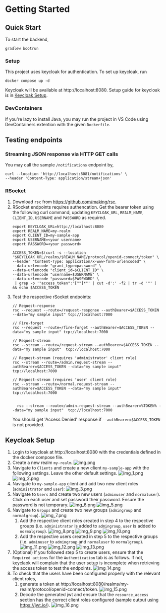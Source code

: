 # Getting Started

## Quick Start
To start the backend,
```
gradlew bootrun
```

### Setup
This project uses keycloak for authentication. To set up keycloak, run
```declarative
docker compose up -d
```
Keycloak will be available at http://localhost:8080. Setup guide for keycloak is in [Keycloak Setup](#keycloak-setup).

### DevContainers
If you're lazy to install Java, you may run the project in VS Code using DevContainers extention with the given `Dockerfile`.


## Testing endpoints
### Streaming JSON response via HTTP GET calls
You may call the sample `/notifications` endpoint by,
```
curl --location 'http://localhost:8081/notifications' \
--header 'Content-Type: application/stream+json'
```

### RSocket
1. Download `rsc` from https://github.com/making/rsc.
2. RSocket endpoints requires authencation. Get the bearer token using the following curl command, updating `KEYCLOAK_URL`, `REALM_NAME`, `CLIENT_ID`, `USERNAME` and `PASSWORD` as required.
   ```
   export KEYCLOAK_URL=http://localhost:8080
   export REALM_NAME=my-realm
   export CLIENT_ID=my-sample-app
   export USERNAME=<your username>
   export PASSWORD=<your password>
   
   ACCESS_TOKEN=$(curl -s --location "$KEYCLOAK_URL/realms/$REALM_NAME/protocol/openid-connect/token" \
   --header "Content-Type: application/x-www-form-urlencoded" \
   --data-urlencode "grant_type=password" \
   --data-urlencode "client_id=$CLIENT_ID" \
   --data-urlencode "username=$USERNAME" \
   --data-urlencode "password=$PASSWORD" \
    | grep -o '"access_token":"[^"]*"' | cut -d':' -f2 | tr -d '"' ) && echo $ACCESS_TOKEN
   ``` 
3. Test the respective rSocket endpoints:
    ```
    // Request-response
   rsc --request --route=/request-response --authBearer=$ACCESS_TOKEN --data="my sample input" tcp://localhost:7000
   
   // Fire-forget
   rsc --request --route=/fire-forget --authBearer=$ACCESS_TOKEN --data="my sample input" tcp://localhost:7000 
       
    // Request-stream
   rsc --stream --route=/request-stream --authBearer=$ACCESS_TOKEN --data="my sample input"  tcp://localhost:7000
   
   // Request-stream (requires 'administrator' client role)
   rsc --stream --route=/admin.request-stream --authBearer=$ACCESS_TOKEN --data="my sample input"  tcp://localhost:7000

   // Request-stream (requires 'user' client role)
   rsc --stream --route=/normal.request-stream --authBearer=$ACCESS_TOKEN --data="my sample input"  tcp://localhost:7000
   
   
      rsc --stream --route=/admin.request-stream --authBearer=%TOKEN% --data="my sample input"  tcp://localhost:7000
    ```
   You should get 'Access Denied' response if `--authBearer=$ACCESS_TOKEN` is not provided.
   
## Keycloak Setup

1. Login to keycloak at http://localhost:8080 with the credentials defined in the docker compose file.
2. Create a new realm `my-realm`.
![img.png](media/img.png)
3. Navigate to `Clients` and create a new client `my-sample-app` with the following settings. Leave the other default settings.
![img_1.png](media/img_1.png)
![img_2.png](media/img_2.png)
4. Navigate to `my-sample-app` client and add two new client roles (`administrator` and `user`):
![img_3.png](media/img_3.png)
5. Navigate to `Users` and create two new users (`adminuser` and `normaluser`). Click on each user and set password their password. Ensure the password is not temporary.
![img_6.png](media/img_6.png)
![img_5.png](media/img_5.png)
6. Navigate to `Groups` and create two new groups (`admingroup` and `normalgroup`).
![img_7.png](media/img_7.png)
   1. Add the respective client roles created in step 4 to the respective groups (i.e. `administrator` is added to `admingroup`, `user` is added to `normalgroup`).
      ![img_8.png](media/img_8.png)
      ![img_9.png](media/img_9.png)
      ![img_10.png](media/img_10.png)
   2. Add the respective users created in step 5 to the respective groups (i.e. `adminuser` to `admingroup` and `normaluser` to `normalgroup`).
      ![img_11.png](media/img_11.png)
      ![img_12.png](media/img_12.png)
      ![img_13.png](media/img_13.png)
7. (Optional) If you followed step 5 to create users, ensure that the `Required actions` for the `Authentication` tab is as follows. If not, keyclaok will complain that the user setup is incomplete when retrieving the access token to test the endpoints.
   ![img_14.png](media/img_14.png)
8. To check that the users have been configured properly with the relevant client roles,
   1. generate a token at http://localhost:8080/realms/my-realm/protocol/openid-connect/token. 
      ![img_15.png](media/img_15.png)
   2. Decode the generated jwt and ensure that the `resource_access` section has the correct client roles configured (sample output using https://jwt.io/).
      ![img_16.png](media/img_16.png)


